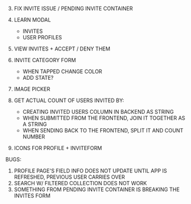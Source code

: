 3. FIX INVITE ISSUE / PENDING INVITE CONTAINER

4. LEARN MODAL

   - INVITES
   - USER PROFILES

5. VIEW INVITES + ACCEPT / DENY THEM

6. INVITE CATEGORY FORM

   - WHEN TAPPED CHANGE COLOR
   - ADD STATE?

7. IMAGE PICKER

8. GET ACTUAL COUNT OF USERS INVITED BY:

   - CREATING INVITED USERS COLUMN IN BACKEND AS STRING
   - WHEN SUBMITTED FROM THE FRONTEND, JOIN IT TOGETHER AS A STRING
   - WHEN SENDING BACK TO THE FRONTEND, SPLIT IT AND COUNT NUMBER

9. ICONS FOR PROFILE + INVITEFORM

BUGS:

1. PROFILE PAGE'S FIELD INFO DOES NOT UPDATE UNTIL APP IS REFRESHED, PREVIOUS USER CARRIES OVER
2. SEARCH W/ FILTERED COLLECTION DOES NOT WORK
3. SOMETHING FROM PENDING INVITE CONTAINER IS BREAKING THE INVITES FORM
